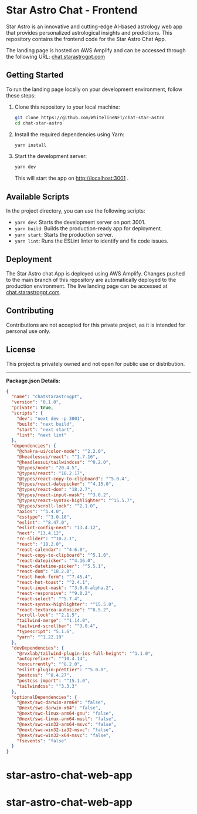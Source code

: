 # Star Astro Chat - Frontend

Star Astro is an innovative and cutting-edge AI-based astrology web app that provides personalized astrological insights and predictions. This repository contains the frontend code for the Star Astro Chat App.

The landing page is hosted on AWS Amplify and can be accessed through the following URL: [chat.starastrogpt.com](https://chat.starastrogpt.com)

## Getting Started

To run the landing page locally on your development environment, follow these steps:

1. Clone this repository to your local machine:

   ```bash
   git clone https://github.com/WhitelineNFT/chat-star-astro
   cd chat-star-astro
   ```

2. Install the required dependencies using Yarn:

   ```bash
   yarn install
   ```

3. Start the development server:

   ```bash
   yarn dev
   ```

   This will start the app on [http://localhost:3001](http://localhost:3001)
   .

## Available Scripts

In the project directory, you can use the following scripts:

- `yarn dev`: Starts the development server on port 3001.
- `yarn build`: Builds the production-ready app for deployment.
- `yarn start`: Starts the production server.
- `yarn lint`: Runs the ESLint linter to identify and fix code issues.

## Deployment

The Star Astro chat App is deployed using AWS Amplify. Changes pushed to the main branch of this repository are automatically deployed to the production environment. The live landing page can be accessed at [chat.starastrogpt.com](https://chat.starastrogpt.com).

## Contributing

Contributions are not accepted for this private project, as it is intended for personal use only.

## License

This project is privately owned and not open for public use or distribution.

---

**Package.json Details:**

```json
{
  "name": "chatstarastrogpt",
  "version": "0.1.0",
  "private": true,
  "scripts": {
    "dev": "next dev -p 3001",
    "build": "next build",
    "start": "next start",
    "lint": "next lint"
  },
  "dependencies": {
    "@chakra-ui/color-mode": "^2.2.0",
    "@headlessui/react": "^1.7.16",
    "@headlessui/tailwindcss": "^0.2.0",
    "@types/node": "20.4.5",
    "@types/react": "18.2.17",
    "@types/react-copy-to-clipboard": "^5.0.4",
    "@types/react-datepicker": "^4.15.0",
    "@types/react-dom": "18.2.7",
    "@types/react-input-mask": "^3.0.2",
    "@types/react-syntax-highlighter": "^15.5.7",
    "@types/scroll-lock": "^2.1.0",
    "axios": "^1.4.0",
    "csstype": "^3.0.10",
    "eslint": "^8.47.0",
    "eslint-config-next": "13.4.12",
    "next": "13.4.12",
    "rc-slider": "^10.2.1",
    "react": "18.2.0",
    "react-calendar": "^4.6.0",
    "react-copy-to-clipboard": "^5.1.0",
    "react-datepicker": "^4.16.0",
    "react-datetime-picker": "^5.5.1",
    "react-dom": "18.2.0",
    "react-hook-form": "^7.45.4",
    "react-hot-toast": "^2.4.1",
    "react-input-mask": "^3.0.0-alpha.2",
    "react-responsive": "^9.0.2",
    "react-select": "^5.7.4",
    "react-syntax-highlighter": "^15.5.0",
    "react-textarea-autosize": "^8.5.2",
    "scroll-lock": "^2.1.5",
    "tailwind-merge": "^1.14.0",
    "tailwind-scrollbar": "^3.0.4",
    "typescript": "5.1.6",
    "yarn": "^1.22.19"
  },
  "devDependencies": {
    "@rvxlab/tailwind-plugin-ios-full-height": "^1.1.0",
    "autoprefixer": "^10.4.14",
    "concurrently": "^8.2.0",
    "eslint-plugin-prettier": "^5.0.0",
    "postcss": "^8.4.27",
    "postcss-import": "^15.1.0",
    "tailwindcss": "^3.3.3"
  },
  "optionalDependencies": {
    "@next/swc-darwin-arm64": "false",
    "@next/swc-darwin-x64": "false",
    "@next/swc-linux-arm64-gnu": "false",
    "@next/swc-linux-arm64-musl": "false",
    "@next/swc-win32-arm64-msvc": "false",
    "@next/swc-win32-ia32-msvc": "false",
    "@next/swc-win32-x64-msvc": "false",
    "fsevents": "false"
  }
}
```
# star-astro-chat-web-app
# star-astro-chat-web-app
